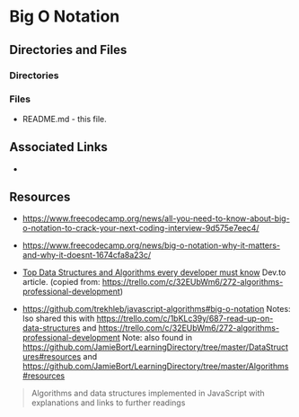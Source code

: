 # Big O Notation

## Directories and Files
### Directories
### Files

* README.md - this file.

## Associated Links

* 

## Resources

* https://www.freecodecamp.org/news/all-you-need-to-know-about-big-o-notation-to-crack-your-next-coding-interview-9d575e7eec4/

* https://www.freecodecamp.org/news/big-o-notation-why-it-matters-and-why-it-doesnt-1674cfa8a23c/

* [Top Data Structures and Algorithms every developer must know](https://dev.to/educative/top-data-structures-and-algorithms-every-developer-must-know-241a) Dev.to article. (copied from: https://trello.com/c/32EUbWm6/272-algorithms-professional-development)

* https://github.com/trekhleb/javascript-algorithms#big-o-notation
Notes: lso shared this with https://trello.com/c/1bKLc39y/687-read-up-on-data-structures  and https://trello.com/c/32EUbWm6/272-algorithms-professional-development
Note: also found in https://github.com/JamieBort/LearningDirectory/tree/master/DataStructures#resources and https://github.com/JamieBort/LearningDirectory/tree/master/Algorithms#resources
>Algorithms and data structures implemented in JavaScript with explanations and links to further readings
